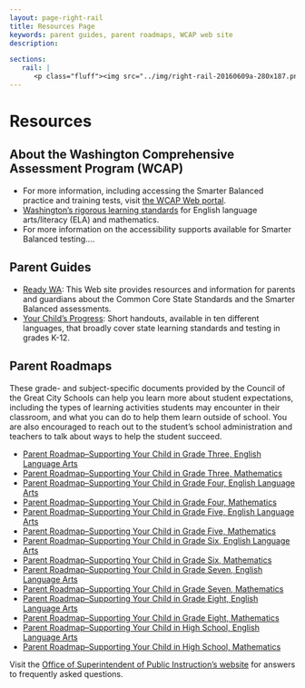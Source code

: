 ```yaml
---
layout: page-right-rail
title: Resources Page
keywords: parent guides, parent roadmaps, WCAP web site
description:

sections:
   rail: |
      <p class="fluff"><img src="../img/right-rail-20160609a-280x187.png" /></p>
---
```


# Resources

## About the Washington Comprehensive Assessment Program (WCAP)

* For more information, including accessing the Smarter Balanced practice and training tests, visit [the WCAP Web portal](http://wa.portal.airast.org/).
* [Washington’s rigorous learning standards](http://www.k12.wa.us/CurriculumInstruct/default.aspx) for English language arts/literacy (ELA) and mathematics.
* For more information on the accessibility supports available for Smarter Balanced testing….

## Parent Guides

*	[Ready WA](http://www.readywa.org/parent-guideshandouts.html): This Web site provides resources and information for parents and guardians about the Common Core State Standards and the Smarter Balanced assessments.
*	[Your Child’s Progress](http://www.k12.wa.us/resources/YourChildsProgress.aspx): Short handouts, available in ten different languages, that broadly cover state learning standards and testing in grades K-12.

## Parent Roadmaps

These grade- and subject-specific documents provided by the Council of the Great City Schools can help you learn more about student expectations, including the types of learning activities students may encounter in their classroom, and what you can do to help them learn outside of school. You are also encouraged to reach out to the student’s school administration and teachers to talk about ways to help the student succeed.

* [Parent Roadmap–Supporting Your Child in Grade Three, English Language Arts](http://www.cgcs.org/cms/lib/DC00001581/Centricity/Domain/114/ParentGuide_ELA_3.pdf)
* [Parent Roadmap–Supporting Your Child in Grade Three, Mathematics](http://www.cgcs.org/cms/lib/DC00001581/Centricity/Domain/149/ParentGuide_Math_3.pdf)
* [Parent Roadmap–Supporting Your Child in Grade Four, English Language Arts](http://www.cgcs.org/cms/lib/DC00001581/Centricity/Domain/114/ParentGuide_ELA_4.pdf)
* [Parent Roadmap–Supporting Your Child in Grade Four, Mathematics](http://www.cgcs.org/cms/lib/DC00001581/Centricity/Domain/36/ParentGuide_Math_4.pdf)
* [Parent Roadmap–Supporting Your Child in Grade Five, English Language Arts](http://www.cgcs.org/cms/lib/DC00001581/Centricity/Domain/114/ParentGuide_ELA_5.pdf)
* [Parent Roadmap–Supporting Your Child in Grade Five, Mathematics](http://www.cgcs.org/cms/lib/DC00001581/Centricity/Domain/36/ParentGuide_Math_5.pdf)
* [Parent Roadmap–Supporting Your Child in Grade Six, English Language Arts](http://www.cgcs.org/cms/lib/DC00001581/Centricity/Domain/36/ParentGuide_ELA_6.pdf)
* [Parent Roadmap–Supporting Your Child in Grade Six, Mathematics](http://www.cgcs.org/cms/lib/DC00001581/Centricity/Domain/36/ParentGuide_Math_6.pdf)
* [Parent Roadmap–Supporting Your Child in Grade Seven, English Language Arts](http://www.cgcs.org/cms/lib/DC00001581/Centricity/Domain/36/ParentGuide_ELA_7.pdf)
* [Parent Roadmap–Supporting Your Child in Grade Seven, Mathematics](http://www.cgcs.org/cms/lib/DC00001581/Centricity/Domain/36/ParentGuide_Math_7.pdf)
* [Parent Roadmap–Supporting Your Child in Grade Eight, English Language Arts](http://www.cgcs.org/cms/lib/DC00001581/Centricity/Domain/36/ParentGuide_ELA_8.pdf)
* [Parent Roadmap–Supporting Your Child in Grade Eight, Mathematics](http://www.cgcs.org/cms/lib/DC00001581/Centricity/Domain/36/ParentGuide_Math_8.pdf)
* [Parent Roadmap–Supporting Your Child in High School, English Language Arts](http://www.cgcs.org/cms/lib/DC00001581/Centricity/Domain/36/ParentGuide_ELA_HS_Final.pdf)
* [Parent Roadmap–Supporting Your Child in High School, Mathematics](http://www.cgcs.org/cms/lib/DC00001581/Centricity/Domain/36/ParentGuide_Math_HS_Final.pdf)


Visit the [Office of Superintendent of Public Instruction’s website](http://www.k12.wa.us) for answers to frequently asked questions.
